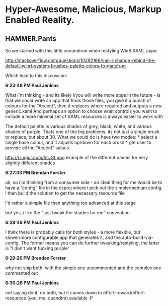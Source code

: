 Hyper-Awesome, Malicious, Markup Enabled Reality.
====================

HAMMER.Pants
------------

So we started with this little conundrum when restyling Win8 XAML apps:

http://stackoverflow.com/questions/10292166/can-i-change-rebind-the-default-winrt-system-brushes-palette-colors-to-match-m

Which lead to this discussion:

**6:23:48 PM  Paul Jenkins**

What I'm thinking - and its likely I/you will write more apps in the future - is that we could write an app that finds those files, you give it a bunch of colours for the "Accent", then it replaces where required and outputs a new generic.xaml And perhaps an option to choose what controls you want to include a more minimal set of XAML resources is always easier to work with  

The default palette is various shades of grey, black, white, and various shades of purple. Thats one of the big problems, its not just a single brush to replace, but about 30. What we could do is have two modes: * select a single base colour, and it adjusts up/down for each brush * get user to provide all the "Accent" values  

http://i.imgur.com/hlUGt.png example of the different names for very slightly different shades 

**6:27:03 PM  Brendan Forster**

ok, so i'm thinking from a consumer side - an ideal thing for me would be to have a "config" file in the csproj where i pick out the simple/medium config. i then build the solution to get the necessary resource file 

i'd rather a simple file than anything too advanced at this stage 

but yes, i like the "just tweak the shades for me" convention 

**6:28:49 PM  Paul Jenkins**

I think there is probably calls for both styles - a more flexible, but slower/more configurable app that generates it, and the auto-build-via-config. The former means you can do further tweaking/restyling, the latter is "I don't want fucking purple" 

**6:29:26 PM  Brendan Forster**

why not ship both, with the simple one uncommented and the complex one commented out 

**6:30:28 PM  Paul Jenkins**

not saying dont' do both, but it comes down to effort-reward/effort-resources (you, me, quandtm) available :P 
